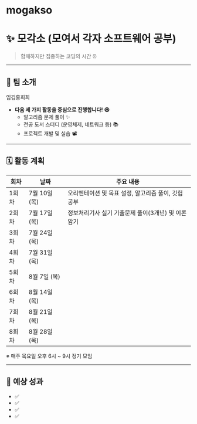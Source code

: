 # mogakso
# ✨ 모각소 (모여서 각자 소프트웨어 공부)

> 함께하지만 집중하는 코딩의 시간 ⏰  

---

## 📌 팀 소개

임김홍희희
- **다음 세 가지 활동을 중심으로 진행합니다! 😆**
    - 알고리즘 문제 풀이 ✨
    - 전공 도서 스터디 (운영체제, 네트워크 등) 📚
    - 프로젝트 개발 및 실습 📽️

---

## 🗓 활동 계획


| 회차  | 날짜         | 주요 내용                          |
| --- | ---------- | ------------------------------ |
| 1회차 | 7월 10일 (목) | 오리엔테이션 및 목표 설정, 알고리즘 풀이, 깃헙공부  |
| 2회차 | 7월 17일 (목) | 정보처리기사 실기 기출문제 풀이(3개년) 및 이론 암기 |
| 3회차 | 7월 24일 (목) |                                |
| 4회차 | 7월 31일 (목) |                                |
| 5회차 | 8월 7일 (목)  |                                |
| 6회차 | 8월 14일 (목) |                                |
| 7회차 | 8월 21일 (목) |                                |
| 8회차 | 8월 28일 (목) |                                |


※ 매주 목요일 오후 6시 ~ 9시 정기 모임  

---

## 🚀 예상 성과

- ✅
- ✅ 
- ✅ 
- ✅ 
